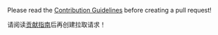 Please read the [Contribution Guidelines](./CONTRIBUTING.md) before creating a pull request!

请阅读[贡献指南](./CONTRIBUTING.md)后再创建拉取请求！
